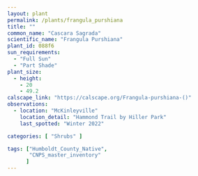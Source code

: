 ```yaml
---
layout: plant                                                              
permalink: /plants/frangula_purshiana
title: ""
common_name: "Cascara Sagrada"
scientific_name: "Frangula Purshiana"
plant_id: 088f6
sun_requirements:
  - "Full Sun"
  - "Part Shade"
plant_size:
  - height: 
    - 20
    - 49.2
calscape_link: "https://calscape.org/Frangula-purshiana-()"
observations: 
  - location: "McKinleyville"
    location_detail: "Hammond Trail by Hiller Park" 
    last_spotted: "Winter 2022"

categories: [ "Shrubs" ]

tags: ["Humboldt_County_Native",
       "CNPS_master_inventory"
      ]
---
```

